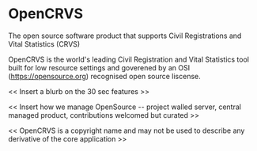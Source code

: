 # OpenCRVS
The open source software product that supports Civil Registrations and Vital Statistics (CRVS)

OpenCRVS is the world's leading Civil Registration and Vital Statistics tool built for low resource settings and goverened by an OSI (https://opensource.org) recognised open source liscense.

<< Insert a blurb on the 30 sec features >>

<< Insert how we manage OpenSource -- project walled server, central managed product, contributions welcomed but curated >>

<< OpenCRVS is a copyright name and may not be used to describe any derivative of the core application >>

